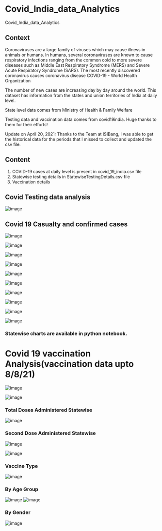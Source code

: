 # Covid_India_data_Analytics
Covid_India_data_Analytics

## Context
Coronaviruses are a large family of viruses which may cause illness in animals or humans. In humans, several coronaviruses are known to cause respiratory infections ranging from the common cold to more severe diseases such as Middle East Respiratory Syndrome (MERS) and Severe Acute Respiratory Syndrome (SARS). The most recently discovered coronavirus causes coronavirus disease COVID-19 - World Health Organization

The number of new cases are increasing day by day around the world. This dataset has information from the states and union territories of India at daily level.

State level data comes from Ministry of Health & Family Welfare

Testing data and vaccination data comes from covid19india. Huge thanks to them for their efforts!

Update on April 20, 2021: Thanks to the Team at ISIBang, I was able to get the historical data for the periods that I missed to collect and updated the csv file.

## Content
1. COVID-19 cases at daily level is present in covid_19_india.csv file
2. Statewise testing details in StatewiseTestingDetails.csv file
3. Vaccination details

## Covid Testing data analysis

![image](https://user-images.githubusercontent.com/32152529/136197310-0f8748c4-e6f5-4676-b6ff-d12b2180665b.png)

## Covid 19 Casualty and confirmed cases

![image](https://user-images.githubusercontent.com/32152529/136199627-c00ce183-0f45-4b9b-9201-69db1b9a7f51.png)

![image](https://user-images.githubusercontent.com/32152529/136199599-84f14950-bf23-460f-9f50-78d57c7a6559.png)

![image](https://user-images.githubusercontent.com/32152529/136198942-97e277ae-32d5-4756-ad14-060ce89233e5.png)

![image](https://user-images.githubusercontent.com/32152529/136199012-a87490d8-74c7-4550-b9af-ddec50f67146.png)

![image](https://user-images.githubusercontent.com/32152529/136199046-4ba0fe38-b247-41b4-bc67-2f41569abb9f.png)

![image](https://user-images.githubusercontent.com/32152529/136199147-cf66d740-21d8-40fc-a190-e9eb18bd6a25.png)

![image](https://user-images.githubusercontent.com/32152529/136199443-87572fb9-7a2d-4ce2-bc51-b0fd185de45b.png)

![image](https://user-images.githubusercontent.com/32152529/136199470-153b2815-730f-4b14-b435-b98297bafdf5.png)

![image](https://user-images.githubusercontent.com/32152529/136199522-d6756a0c-e7a4-4301-b9e4-fb04283728ba.png)

![image](https://user-images.githubusercontent.com/32152529/136199559-3bd59942-276b-4221-b2b1-2a954b535076.png)

### Statewise charts are available in python notebook.

# Covid 19 vaccination Analysis(vaccination data upto 8/8/21)

![image](https://user-images.githubusercontent.com/32152529/136200209-0917dc03-aebb-4ae8-9648-c8d7c7828dad.png)

![image](https://user-images.githubusercontent.com/32152529/136200241-7b08d1dc-778d-41f1-bbef-6a201718529b.png)

### Total Doses Administered Statewise
![image](https://user-images.githubusercontent.com/32152529/136200292-8435d53c-b28b-4de9-a099-ca12f0a01d53.png)

### Second Dose Administered Statewise
![image](https://user-images.githubusercontent.com/32152529/136200613-2ac65ab8-3aa2-4de5-b51c-077d19569a0e.png)

![image](https://user-images.githubusercontent.com/32152529/136200878-471cad03-6eee-4609-901e-819cf156e254.png)

### Vaccine Type
![image](https://user-images.githubusercontent.com/32152529/136200966-df1e9274-1667-4bb7-b183-595922481261.png)

### By Age Group
![image](https://user-images.githubusercontent.com/32152529/136201008-2fdc639c-43e1-4791-8820-315e7cd5a618.png)
![image](https://user-images.githubusercontent.com/32152529/136201102-9fdb42e8-2665-462f-82cd-cb8d3240e703.png)

### By Gender
![image](https://user-images.githubusercontent.com/32152529/136201180-a035167c-2cb4-4f3b-bd41-ccdd35910aa3.png)






